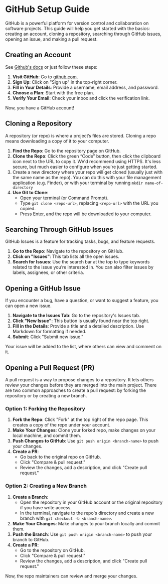 # GitHub Setup Guide

GitHub is a powerful platform for version control and collaboration on software projects. This guide will help you get started with the basics: creating an account, cloning a repository, searching through GitHub issues, opening an issue, and making a pull request.

## Creating an Account

See [Github's docs](https://docs.github.com/en/get-started/start-your-journey/creating-an-account-on-github) or just follow these steps:

1. **Visit GitHub**: Go to [github.com](https://github.com/).
2. **Sign Up**: Click on "Sign up" in the top-right corner.
3. **Fill in Your Details**: Provide a username, email address, and password.
4. **Choose a Plan**: Start with the free plan.
5. **Verify Your Email**: Check your inbox and click the verification link.

Now, you have a GitHub account!

## Cloning a Repository

A repository (or repo) is where a project’s files are stored. Cloning a repo means downloading a copy of it to your computer.

1. **Find the Repo**: Go to the repository page on GitHub.
2. **Clone the Repo**: Click the green “Code” button, then click the clipboard icon next to the URL to copy it. We'd recommend using HTTPS. It's less secure, but much easier to configure when you're just getting started.
3. Create a new directory where your repo will get cloned (usually just with the same name as the repo). You can do this with your file management application (e.g. Finder), or with your terminal by running `mkdir name-of-directory`
4. **Use Git to Clone**:
   - Open your terminal (or Command Prompt).
   - Type `git clone <repo-url>`, replacing `<repo-url>` with the URL you copied.
   - Press Enter, and the repo will be downloaded to your computer.

## Searching Through GitHub Issues

GitHub Issues is a feature for tracking tasks, bugs, and feature requests.

1. **Go to the Repo**: Navigate to the repository on GitHub.
2. **Click on "Issues"**: This tab lists all the open issues.
3. **Search for Issues**: Use the search bar at the top to type keywords related to the issue you’re interested in. You can also filter issues by labels, assignees, or other criteria.

## Opening a GitHub Issue

If you encounter a bug, have a question, or want to suggest a feature, you can open a new issue.

1. **Navigate to the Issues Tab**: Go to the repository's Issues tab.
2. **Click "New Issue"**: This button is usually found near the top right.
3. **Fill in the Details**: Provide a title and a detailed description. Use Markdown for formatting if needed.
4. **Submit**: Click "Submit new issue."

Your issue will be added to the list, where others can view and comment on it.

## Opening a Pull Request (PR)

A pull request is a way to propose changes to a repository. It lets others review your changes before they are merged into the main project. There are two common approaches to create a pull request: by forking the repository or by creating a new branch.

### Option 1: Forking the Repository

1. **Fork the Repo**: Click "Fork" at the top right of the repo page. This creates a copy of the repo under your account.
2. **Make Your Changes**: Clone your forked repo, make changes on your local machine, and commit them.
3. **Push Changes to GitHub**: Use `git push origin <branch-name>` to push your changes.
4. **Create a PR**: 
   - Go back to the original repo on GitHub.
   - Click "Compare & pull request."
   - Review the changes, add a description, and click "Create pull request."

### Option 2: Creating a New Branch

1. **Create a Branch**: 
   - Open the repository in your GitHub account or the original repository if you have write access.
   - In the terminal, navigate to the repo's directory and create a new branch with `git checkout -b <branch-name>`.
2. **Make Your Changes**: Make changes to your branch locally and commit them.
3. **Push the Branch**: Use `git push origin <branch-name>` to push your branch to GitHub.
4. **Create a PR**:
   - Go to the repository on GitHub.
   - Click "Compare & pull request."
   - Review the changes, add a description, and click "Create pull request."

Now, the repo maintainers can review and merge your changes.